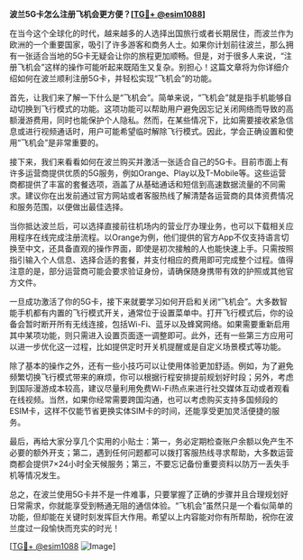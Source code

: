 **波兰5G卡怎么注册飞机会更方便？[[TG💪+ @esim1088](https://t.me/s/esim1088)]**

在当今这个全球化的时代，越来越多的人选择出国旅行或者长期居住，而波兰作为欧洲的一个重要国家，吸引了许多游客和商务人士。如果你计划前往波兰，那么拥有一张适合当地的5G卡无疑会让你的旅程更加顺畅。但是，对于很多人来说，“注册飞机会”这样的操作可能听起来既陌生又复杂。别担心！这篇文章将为你详细介绍如何在波兰顺利注册5G卡，并轻松实现“飞机会”的功能。

首先，让我们来了解一下什么是“飞机会”。简单来说，“飞机会”就是指手机能够自动切换到飞行模式的功能。这项功能可以帮助用户避免因忘记关闭网络而导致的高额漫游费用，同时也能保护个人隐私。然而，在某些情况下，比如需要接收紧急信息或进行视频通话时，用户可能希望临时解除飞行模式。因此，学会正确设置和使用“飞机会”是非常重要的。

接下来，我们来看看如何在波兰购买并激活一张适合自己的5G卡。目前市面上有许多运营商提供优质的5G服务，例如Orange、Play以及T-Mobile等。这些运营商都提供了丰富的套餐选项，涵盖了从基础通话和短信到高速数据流量的不同需求。建议你在出发前通过官方网站或者客服热线了解清楚各运营商的具体资费情况和服务范围，以便做出最佳选择。

当你抵达波兰后，可以选择直接前往机场内的营业厅办理业务，也可以下载相关应用程序在线完成注册流程。以Orange为例，他们提供的官方App不仅支持语言切换至中文，还具备直观的操作界面，即使是初次接触的人也能快速上手。只需按照指引输入个人信息、选择合适的套餐，并支付相应的费用即可完成整个过程。值得注意的是，部分运营商可能会要求验证身份，请确保随身携带有效的护照或其他官方文件。

一旦成功激活了你的5G卡，接下来就要学习如何开启和关闭“飞机会”。大多数智能手机都有内置的飞行模式开关，通常位于设置菜单中。打开飞行模式后，你的设备会暂时断开所有无线连接，包括Wi-Fi、蓝牙以及蜂窝网络。如果需要重新启用其中某项功能，则只需进入设置页面逐一调整即可。此外，还有一些第三方应用可以进一步优化这一过程，比如提供定时开关机提醒或是自定义场景模式等功能。

除了基本的操作之外，还有一些小技巧可以让使用体验更加舒适。例如，为了避免频繁切换飞行模式带来的麻烦，你可以根据行程安排提前规划好时段；另外，考虑到国际漫游成本较高，建议尽量利用免费Wi-Fi热点来进行社交媒体互动或者观看在线视频。当然，如果你经常需要跨国沟通，也可以考虑购买支持多国频段的ESIM卡，这样不仅能节省更换实体SIM卡的时间，还能享受更加灵活便捷的服务。

最后，再给大家分享几个实用的小贴士：第一，务必定期检查账户余额以免产生不必要的额外开支；第二，遇到任何问题都可以拨打客服热线寻求帮助，大多数运营商都会提供7×24小时全天候服务；第三，不要忘记备份重要资料以防万一丢失手机等情况发生。

总之，在波兰使用5G卡并不是一件难事，只要掌握了正确的步骤并且合理规划好日常需求，你就能享受到畅通无阻的通信体验。“飞机会”虽然只是一个看似简单的功能，但却能在关键时刻发挥巨大作用。希望以上内容能对你有所帮助，祝你在波兰度过一段愉快而充实的时光！

[[TG💪+ @esim1088](https://t.me/s/esim1088) ![Image](https://i.postimg.cc/4NQfJmqS/Snipaste-2025-05-13-00-14-12.png)]